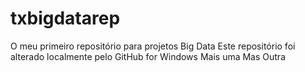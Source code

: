 # txbigdatarep
O meu primeiro repositório para projetos Big Data
Este repositório foi alterado localmente pelo GitHub for Windows
Mais uma
Mas Outra